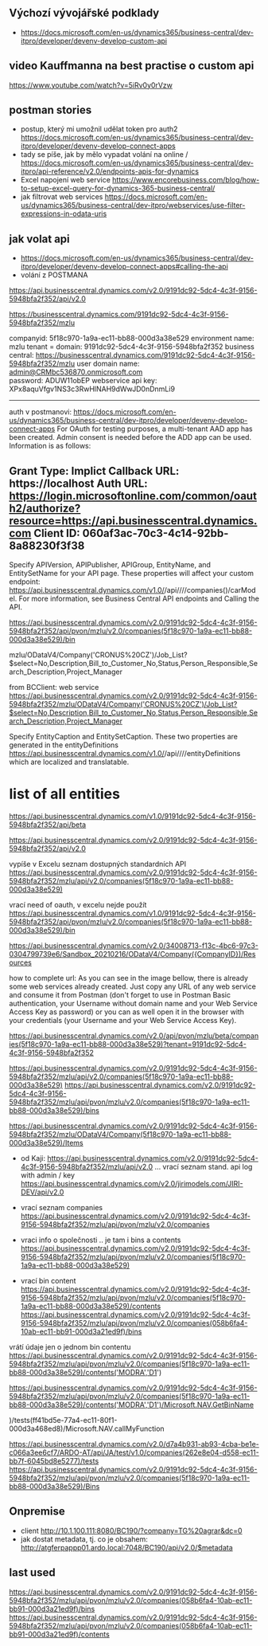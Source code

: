 
## Výchozí vývojářské podklady
- https://docs.microsoft.com/en-us/dynamics365/business-central/dev-itpro/developer/devenv-develop-custom-api

## video Kauffmanna na best practise o custom api
https://www.youtube.com/watch?v=5iRv0y0rVzw


## postman stories
- postup, který mi umožnil udělat token pro auth2 https://docs.microsoft.com/en-us/dynamics365/business-central/dev-itpro/developer/devenv-develop-connect-apps  
- tady se píše, jak by mělo vypadat volání na online /  https://docs.microsoft.com/en-us/dynamics365/business-central/dev-itpro/api-reference/v2.0/endpoints-apis-for-dynamics
- Excel napojení web service https://www.encorebusiness.com/blog/how-to-setup-excel-query-for-dynamics-365-business-central/
- jak filtrovat web services https://docs.microsoft.com/en-us/dynamics365/business-central/dev-itpro/webservices/use-filter-expressions-in-odata-uris

## jak volat api
- https://docs.microsoft.com/en-us/dynamics365/business-central/dev-itpro/developer/devenv-develop-connect-apps#calling-the-api
- volání z POSTMANA

https://api.businesscentral.dynamics.com/v2.0/9191dc92-5dc4-4c3f-9156-5948bfa2f352/api/v2.0

https://businesscentral.dynamics.com/9191dc92-5dc4-4c3f-9156-5948bfa2f352/mzlu

companyid: 5f18c970-1a9a-ec11-bb88-000d3a38e529
environment name: mzlu
tenant = domain: 9191dc92-5dc4-4c3f-9156-5948bfa2f352
business central: https://businesscentral.dynamics.com/9191dc92-5dc4-4c3f-9156-5948bfa2f352/mzlu
user domain name: admin@CRMbc536870.onmicrosoft.com   
password: ADUW11obEP 
webservice api key: XPx8aquVfgv1NS3c3RwHlNAH9dWwJD0nDnmLi9

--- 
auth v postmanovi: https://docs.microsoft.com/en-us/dynamics365/business-central/dev-itpro/developer/devenv-develop-connect-apps
For OAuth for testing purposes, a multi-tenant AAD app has been created. Admin consent is needed before the ADD app can be used. Information is as follows:

Grant Type: Implict
Callback URL: https://localhost
Auth URL: https://login.microsoftonline.com/common/oauth2/authorize?resource=https://api.businesscentral.dynamics.com
Client ID: 060af3ac-70c3-4c14-92bb-8a88230f3f38
--- 

Specify APIVersion, APIPublisher, APIGroup, EntityName, and EntitySetName for your API page. These properties will affect your custom endpoint: https://api.businesscentral.dynamics.com/v1.0/<user domain name>/api/<API publisher>/<API group>/<API version>/companies(<company id>)/carModel. For more information, see Business Central API endpoints and Calling the API.

https://api.businesscentral.dynamics.com/v2.0/9191dc92-5dc4-4c3f-9156-5948bfa2f352/api/pvon/mzlu/v2.0/companies(5f18c970-1a9a-ec11-bb88-000d3a38e529)/bin

mzlu/ODataV4/Company('CRONUS%20CZ')/Job_List?$select=No,Description,Bill_to_Customer_No,Status,Person_Responsible,Search_Description,Project_Manager


from BCClient: web service
https://api.businesscentral.dynamics.com/v2.0/9191dc92-5dc4-4c3f-9156-5948bfa2f352/mzlu/ODataV4/Company('CRONUS%20CZ')/Job_List?$select=No,Description,Bill_to_Customer_No,Status,Person_Responsible,Search_Description,Project_Manager

Specify EntityCaption and EntitySetCaption. These two properties are generated in the entityDefinitions https://api.businesscentral.dynamics.com/v1.0/<user domain name>/api/<API publisher>/<API group>/<API version>/entityDefinitions which are localized and translatable.

# list of all entities
https://api.businesscentral.dynamics.com/v1.0/9191dc92-5dc4-4c3f-9156-5948bfa2f352/api/beta

https://api.businesscentral.dynamics.com/v2.0/9191dc92-5dc4-4c3f-9156-5948bfa2f352/api/v2.0

vypíše v Excelu seznam dostupných standardních API
https://api.businesscentral.dynamics.com/v2.0/9191dc92-5dc4-4c3f-9156-5948bfa2f352/mzlu/api/v2.0/companies(5f18c970-1a9a-ec11-bb88-000d3a38e529)

vrací need of oauth, v excelu nejde použít
https://api.businesscentral.dynamics.com/v1.0/9191dc92-5dc4-4c3f-9156-5948bfa2f352/api/pvon/mzlu/v2.0/companies(5f18c970-1a9a-ec11-bb88-000d3a38e529)/bin


https://api.businesscentral.dynamics.com/v2.0/34008713-f13c-4bc6-97c3-0304799739e6/Sandbox_20210216/ODataV4/Company({CompanyID})/Resources

how to complete url:
As you can see in the image bellow, there is already some web services already created. Just copy any URL of any web service and consume it from Postman (don't forget to use in Postman Basic authentication, your Username without domain name and your Web Service Access Key as password) or you can as well open it in the browser with your credentials (your Username and your Web Service Access Key).


https://api.businesscentral.dynamics.com/v2.0/api/pvon/mzlu/beta/companies(5f18c970-1a9a-ec11-bb88-000d3a38e529)?tenant=9191dc92-5dc4-4c3f-9156-5948bfa2f352

https://api.businesscentral.dynamics.com/v2.0/9191dc92-5dc4-4c3f-9156-5948bfa2f352/mzlu/api/v2.0/companies(5f18c970-1a9a-ec11-bb88-000d3a38e529)
https://api.businesscentral.dynamics.com/v2.0/9191dc92-5dc4-4c3f-9156-5948bfa2f352/mzlu/api/pvon/mzlu/v2.0/companies(5f18c970-1a9a-ec11-bb88-000d3a38e529)/bins

https://api.businesscentral.dynamics.com/v2.0/9191dc92-5dc4-4c3f-9156-5948bfa2f352/mzlu/ODataV4/Company(5f18c970-1a9a-ec11-bb88-000d3a38e529)/Items


- od Kaji:
https://api.businesscentral.dynamics.com/v2.0/9191dc92-5dc4-4c3f-9156-5948bfa2f352/mzlu/api/v2.0    ... vrací seznam stand. api log with admin / key
https://api.businesscentral.dynamics.com/v2.0/jirimodels.com/JIRI-DEV/api/v2.0

- vrací seznam companies
https://api.businesscentral.dynamics.com/v2.0/9191dc92-5dc4-4c3f-9156-5948bfa2f352/mzlu/api/pvon/mzlu/v2.0/companies

- vraci info o společnosti .. je tam i bins a contents 
https://api.businesscentral.dynamics.com/v2.0/9191dc92-5dc4-4c3f-9156-5948bfa2f352/mzlu/api/pvon/mzlu/v2.0/companies(5f18c970-1a9a-ec11-bb88-000d3a38e529)

- vrací bin content
https://api.businesscentral.dynamics.com/v2.0/9191dc92-5dc4-4c3f-9156-5948bfa2f352/mzlu/api/pvon/mzlu/v2.0/companies(5f18c970-1a9a-ec11-bb88-000d3a38e529)/contents
https://api.businesscentral.dynamics.com/v2.0/9191dc92-5dc4-4c3f-9156-5948bfa2f352/mzlu/api/pvon/mzlu/v2.0/companies(058b6fa4-10ab-ec11-bb91-000d3a21ed9f)/bins

vrátí údaje jen o jednom bin contentu
https://api.businesscentral.dynamics.com/v2.0/9191dc92-5dc4-4c3f-9156-5948bfa2f352/mzlu/api/pvon/mzlu/v2.0/companies(5f18c970-1a9a-ec11-bb88-000d3a38e529)/contents('MODRA','D1')

https://api.businesscentral.dynamics.com/v2.0/9191dc92-5dc4-4c3f-9156-5948bfa2f352/mzlu/api/pvon/mzlu/v2.0/companies(5f18c970-1a9a-ec11-bb88-000d3a38e529)/contents('MODRA','D1')/Microsoft.NAV.GetBinName

)/tests(ff41bd5e-77a4-ec11-80f1-000d3a468ed8)/Microsoft.NAV.callMyFunction

https://api.businesscentral.dynamics.com/v2.0/d7a4b931-ab93-4cba-be1e-c066a3ee6cf7/ARDO-AT/api/JA/test/v1.0/companies(262e8e04-d558-ec11-bb7f-6045bd8e5277)/tests
https://api.businesscentral.dynamics.com/v2.0/9191dc92-5dc4-4c3f-9156-5948bfa2f352/mzlu/api/pvon/mzlu/v2.0/companies(5f18c970-1a9a-ec11-bb88-000d3a38e529)/Bins


## Onpremise
- client http://10.1.100.111:8080/BC190/?company=TG%20agrar&dc=0 
- jak dostat metadata, tj. co je obsahem: 
 http://atgferpappp01.ardo.local:7048/BC190/api/v2.0/$metadata


 ## last used
 https://api.businesscentral.dynamics.com/v2.0/9191dc92-5dc4-4c3f-9156-5948bfa2f352/mzlu/api/pvon/mzlu/v2.0/companies(058b6fa4-10ab-ec11-bb91-000d3a21ed9f)/bins
 https://api.businesscentral.dynamics.com/v2.0/9191dc92-5dc4-4c3f-9156-5948bfa2f352/mzlu/api/pvon/mzlu/v2.0/companies(058b6fa4-10ab-ec11-bb91-000d3a21ed9f)/contents 